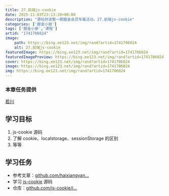 ```yaml
---
title: 27.前端js-cookie
date: 2025-11-03T23:13:28+08:00
description: "源码共读第一期掘金会员专属活动，27.前端js-cookie"
categories: ['掘金小册']
tags: ['掘金小册','课程']
artid: "1741706024"
image:
    path: https://bing.ee123.net/img/rand?artid=1741706024
    alt: 27.前端js-cookie
featuredImage: https://bing.ee123.net/img/rand?artid=1741706024
featuredImagePreview: https://bing.ee123.net/img/rand?artid=1741706024
cover: https://bing.ee123.net/img/rand?artid=1741706024
image: https://bing.ee123.net/img/rand?artid=1741706024
img: https://bing.ee123.net/img/rand?artid=1741706024
---
```


### 本章任务提供
[若川](https://juejin.cn/user/1415826704971918)

## 学习目标

1.  js-cookie 源码
1.  了解 cookie、localstorage、sessionStorage 的区别
1.  等等

## 学习任务

-   参考文章：[github.com/haixiangyan…](https://link.juejin.cn?target=https%3A%2F%2Fgithub.com%2Fhaixiangyan%2Fmy-js-cookie "https://github.com/haixiangyan/my-js-cookie")
-   学习 [js-cookie](https://link.juejin.cn?target=https%3A%2F%2Fgithub.com%2Fjs-cookie%2Fjs-cookie "https://github.com/js-cookie/js-cookie") 源码
-   仓库：[github.com/js-cookie/j…](https://link.juejin.cn?target=https%3A%2F%2Fgithub.com%2Fjs-cookie%2Fjs-cookie "https://github.com/js-cookie/js-cookie")